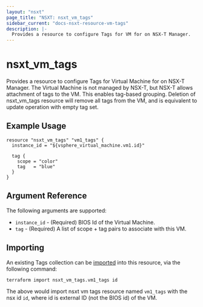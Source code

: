 ```yaml
---
layout: "nsxt"
page_title: "NSXT: nsxt_vm_tags"
sidebar_current: "docs-nsxt-resource-vm-tags"
description: |-
  Provides a resource to configure Tags for VM for on NSX-T Manager.
---
```


# nsxt_vm_tags
  Provides a resource to configure Tags for Virtual Machine for on NSX-T Manager. The Virtual Machine is not managed by NSX-T, but NSX-T allows attachment of tags to the VM. This enables tag-based grouping. Deletion of nsxt_vm_tags resource will remove all tags from the VM, and is equivalent to update operation with empty tag set.


## Example Usage

```hcl
resource "nsxt_vm_tags" "vm1_tags" {
  instance_id = "${vsphere_virtual_machine.vm1.id}"

  tag {
    scope = "color"
    tag   = "blue"
  }
}
```

## Argument Reference

The following arguments are supported:

* `instance_id` - (Required) BIOS Id of the Virtual Machine.
* `tag` - (Required) A list of scope + tag pairs to associate with this VM.

## Importing

An existing Tags collection can be [imported][docs-import] into this resource, via the following command:

[docs-import]: /docs/import/index.html

```
terraform import nsxt_vm_tags.vm1_tags id
```

The above would import nsxt vm tags resource named `vm1_tags` with the nsx id `id`, where id is external ID (not the BIOS id) of the VM.
